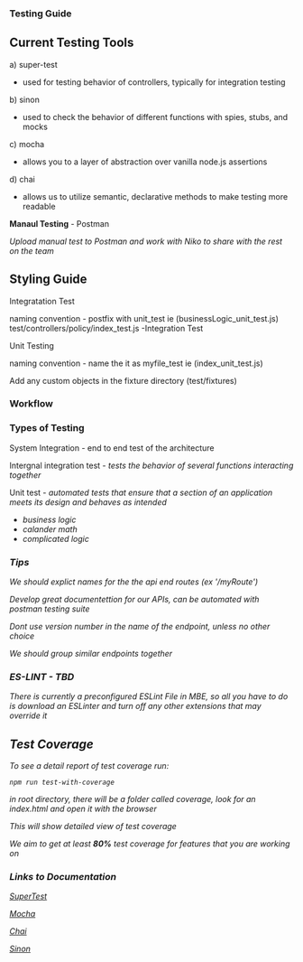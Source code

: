 ### Testing Guide

## Current Testing Tools 
a) super-test 

- used for testing behavior of controllers, typically for integration testing

b) sinon 
 
 - used to check the behavior of different functions with spies, stubs, and mocks

c) mocha 

- allows you to a layer of abstraction over vanilla node.js assertions 

d) chai 

- allows us to utilize semantic, declarative methods to make testing more readable 


<b>Manaul Testing</b>  - Postman 

<i>Upload manual test to Postman and work with Niko to share with the rest on the team </i>


## Styling Guide 

Integratation Test 

naming convention - postfix with unit_test ie (businessLogic_unit_test.js) 
test/controllers/policy/index_test.js -Integration Test


Unit Testing

naming convention - name the it as myfile_test ie (index_unit_test.js) 

Add any custom objects in the fixture directory (test/fixtures)

### Workflow 


### Types of Testing
System Integration - end to end test of the architecture  

Intergnal integration test - <i> tests the behavior of several functions interacting together </i>

Unit test - <i> automated tests that ensure that a section of an application meets its design and behaves as intended <i>
* business logic 
* calander math
* complicated logic 

### Tips 
We should explict names for the the api end routes (ex '/myRoute')

Develop great documentettion for our APIs, can be automated with postman testing suite 

Dont use version number in the name of the endpoint, unless no other choice 

We should group similar endpoints together 

### ES-LINT - TBD
<i>There is currently a preconfigured ESLint File in MBE, so all you have to do is download an ESLinter and turn off any other extensions that may override it </i>
## Test Coverage 

To see a detail report of test coverage run: 
```
npm run test-with-coverage
```

in root directory, there will be a folder called coverage, look for an index.html and open it with the browser

This will show detailed view of test coverage 

We aim to get at least <b>80%</b> test coverage for features that you are working on 

### Links to Documentation 

[SuperTest](https://www.npmjs.com/package/supertest)

[Mocha](https://mochajs.org/)

[Chai](https://www.chaijs.com/api/bdd/)

[Sinon](https://sinonjs.org/releases/latest/)

